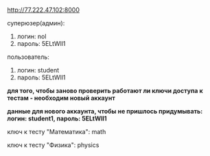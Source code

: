 http://77.222.47.102:8000

суперюзер(админ):
1) логин: nol
2) пароль: 5ELtWll1

пользователь:
1) логин: student
2) пароль: 5ELtWll1

**для того, чтобы заново проверить работают ли ключи доступа к тестам - необходим новый аккаунт**

**данные для нового аккаунта, чтобы не пришлось придумывать: логин: student1, пароль: 5ELtWll1**

ключ к тесту "Математика": math

ключ к тесту "Физика": physics
